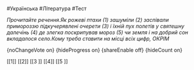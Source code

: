 #Українська #Література #Тест

*Прочитайте речення.Як рожеві птахи (1) зашуміли (2) заспівали  примороззю підкучерявлені очерети (3) і їхній пух полетів у святешну  далечінь (4) де злегка поскрипував мороз (5) чи земля і на добрий сон  вкладалося село.Кому треба ставити на місці всіх цифр, ОКРІМ*

{noChangeVote on}
{hideProgress on}
{shareEnable off}
{hideCount on}

[[1]]
[[2]]
[[З ]]
[[4]]
[[5 ]]

